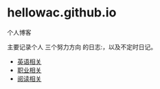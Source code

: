 # hellowac.github.io
个人博客

主要记录个人 三个努力方向 的日志:，以及不定时日记。

- [英语相关](/blog/english/index.md)
- [职业相关](/blog/programing/index.md)
- [阅读相关](/blog/reading/index.md)


